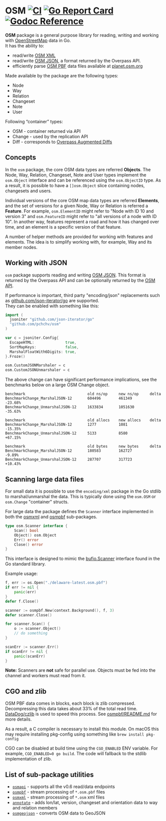 # OSM [![CI](https://github.com/pchchv/osm/workflows/CI/badge.svg)](https://github.com/pchchv/osm/actions?query=workflow%3ACI+event%3Apush) [![Go Report Card](https://goreportcard.com/badge/github.com/pchchv/osm)](https://goreportcard.com/report/github.com/pchchv/osm) [![Godoc Reference](https://pkg.go.dev/badge/github.com/pchchv/osm)](https://pkg.go.dev/github.com/pchchv/osm)

**OSM** package is a general purpose library for reading, writing and working with [OpenStreetMap](https://osm.org) data in Go.   
It has the ability to:
- read/write [OSM XML](https://wiki.openstreetmap.org/wiki/OSM_XML)
- read/write [OSM JSON](https://wiki.openstreetmap.org/wiki/OSM_JSON), a format returned by the Overpass API.
- efficiently parse [OSM PBF](https://wiki.openstreetmap.org/wiki/PBF_Format) data files available at [planet.osm.org](https://planet.osm.org/)

Made available by the package are the following types:
- Node
- Way
- Relation
- Changeset
- Note
- User

Following “container” types:
- OSM - container returned via API
- Change - used by the replication API
- Diff - corresponds to [Overpass Augmented Diffs](https://wiki.openstreetmap.org/wiki/Overpass_API/Augmented_Diffs)

## Concepts

In the `osm` package, the core OSM data types are referred **Objects**. The Node, Way, Relation, Changeset, Note and User types implement the `osm.Object` interface and can be referenced using the `osm.ObjectID` type. As a result, it is possible to have a `[]osm.Object` slice containing nodes, changesets and users.

Individual versions of the core OSM map data types are referred **Elements**, and the set of versions for a given Node, Way or Relation is referred a **Feature**. For example, `osm.ElementID` might refer to "Node with ID 10 and version 3" and `osm.FeatureID` might refer to "all versions of a node with ID 10". In another way, features represent a road and how it has changed over time, and an element is a specific version of that feature.

A number of helper methods are provided for working with features and elements. The idea is to simplify working with, for example, Way and its member nodes.

## Working with JSON

`osm` package supports reading and writing [OSM JSON](https://wiki.openstreetmap.org/wiki/OSM_JSON). This format is returned by the Overpass API and can be optionally returned by the [OSM API](https://wiki.openstreetmap.org/wiki/API_v0.6#JSON_Format).

If performance is important, third party "encoding/json" replacements such as [github.com/json-iterator/go](https://github.com/json-iterator/go) are supported.  
They can be enabled with something like this:

```go
import (
  jsoniter "github.com/json-iterator/go"
  "github.com/pchchv/osm"
)

var c = jsoniter.Config{
  EscapeHTML:              true,
  SortMapKeys:             false,
  MarshalFloatWith6Digits: true,
}.Froze()

osm.CustomJSONMarshaler = c
osm.CustomJSONUnmarshaler = c
```

The above change can have significant performance implications, see the benchmarks below on a large OSM Change object.

```
benchmark                            old ns/op     new ns/op     delta
BenchmarkChange_MarshalJSON-12       604496        461349        -23.68%
BenchmarkChange_UnmarshalJSON-12     1633834       1051630       -35.63%

benchmark                            old allocs    new allocs    delta
BenchmarkChange_MarshalJSON-12       1277          1081          -15.35%
BenchmarkChange_UnmarshalJSON-12     5133          8580          +67.15%

benchmark                            old bytes     new bytes     delta
BenchmarkChange_MarshalJSON-12       180583        162727        -9.89%
BenchmarkChange_UnmarshalJSON-12     287707        317723        +10.43%
```

## Scanning large data files

For small data it is possible to use the `encoding/xml` package in the Go stdlib to marshal/unmarshal the data. This is typically done using the `osm.OSM` or `osm.Change` "container" structs.

For large data the package defines the `Scanner` interface implemented in both the [osmxml](osmxml) and [osmpbf](osmpbf) sub-packages.

```go
type osm.Scanner interface {
	Scan() bool
	Object() osm.Object
	Err() error
	Close() error
}
```

This interface is designed to mimic the [bufio.Scanner](https://golang.org/pkg/bufio/#Scanner)
interface found in the Go standard library.

Example usage:

```go
f, err := os.Open("./delaware-latest.osm.pbf")
if err != nil {
	panic(err)
}
defer f.Close()

scanner := osmpbf.New(context.Background(), f, 3)
defer scanner.Close()

for scanner.Scan() {
	o := scanner.Object()
	// do something
}

scanErr := scanner.Err()
if scanErr != nil {
	panic(scanErr)
}
```

**Note:** Scanners are **not** safe for parallel use. Objects must be fed into the channel and workers must read from it.

## CGO and zlib

OSM PBF data comes in blocks, each block is zlib compressed. Decompressing this data takes about 33% of the total read time. [DataDog/czlib](https://github.com/DataDog/czlib) is used to speed this process. See [osmpbf/README.md](osmpbf#using-cgoczlib-for-decompression) for more details.

As a result, a C compiler is necessary to install this module. On macOS this may require installing pkg-config using something like `brew install pkg-config`

CGO can be disabled at build time using the `CGO_ENABLED` ENV variable. For example, `CGO_ENABLED=0 go build`. The code will fallback to the stdlib implementation of zlib.

## List of sub-package utilities

- [`osmapi`](osmapi) - supports all the v0.6 read/data endpoints
- [`osmpbf`](osmpbf) - stream processing of `*.osm.pbf` files
- [`osmxml`](osmxml) - stream processing of `*.osm` xml files
- [`annotate`](annotate) - adds lon/lat, version, changeset and orientation data to way and relation members
- [`osmgeojson`](osmgeojson) - converts OSM data to GeoJSON